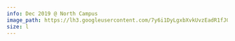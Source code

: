 ```yaml
---
info: Dec 2019 @ North Campus
image_path: https://lh3.googleusercontent.com/7y6i1DyLgxbXvkUvzEadR1fJGC58LARrLd9ZVGi9W44gGkewEQBC_QtwQWBsBtl9ekwrLaN7Hknoffbiv6AoqEu-I8pA_7I4WLy4aC0Py-ysFJyxU6BWPNqRYdPUXtAdGLwfIu90YA
size: l
---
```


